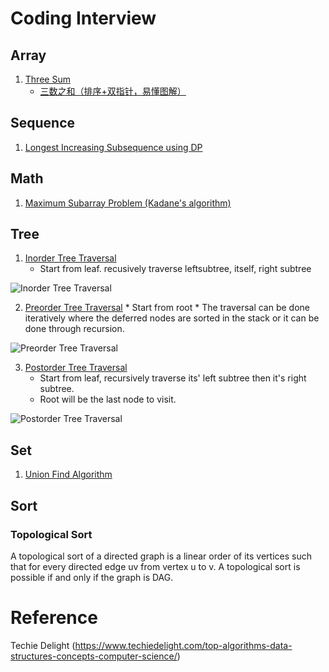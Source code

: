 # Coding Interview
## Array
 1. [Three Sum](https://leetcode.com/problems/3sum/)
    * [三数之和（排序+双指针，易懂图解）](https://leetcode-cn.com/problems/3sum/solution/3sumpai-xu-shuang-zhi-zhen-yi-dong-by-jyd/)
## Sequence
 1. [Longest Increasing Subsequence using DP](https://www.techiedelight.com/longest-increasing-subsequence-using-dynamic-programming/) 

## Math
 1. [Maximum Subarray Problem (Kadane's algorithm)](https://www.techiedelight.com/maximum-subarray-problem-kadanes-algorithm/) 
 
## Tree
 1. [Inorder Tree Traversal](https://www.techiedelight.com/inorder-tree-traversal-iterative-recursive/)
    * Start from leaf. recusively traverse leftsubtree, itself, right subtree
 
![Inorder Tree Traversal](https://i1.wp.com/www.techiedelight.com/wp-content/uploads/Inorder-Traversal.png?resize=344%2C437&ssl=1)

  2. [Preorder Tree Traversal](https://www.techiedelight.com/preorder-tree-traversal-iterative-recursive/)
	* Start from root
	* The traversal can be done iteratively where the deferred nodes are sorted in the stack or it can be done through recursion. 
  
![Preorder Tree Traversal](https://i2.wp.com/www.techiedelight.com/wp-content/uploads/Preorder-Traversal.png?resize=343%2C440&ssl=1)
	
3. [Postorder Tree Traversal](https://www.techiedelight.com/postorder-tree-traversal-iterative-recursive/)
	* Start from leaf, recursively traverse its' left subtree then it's right subtree.
	* Root will be the last node to visit.

![Postorder Tree Traversal](https://i2.wp.com/www.techiedelight.com/wp-content/uploads/Postorder-Traversal.png?resize=355%2C436&ssl=1)

## Set
1. [Union Find Algorithm](https://www.techiedelight.com/disjoint-set-data-structure-union-find-algorithm/) 

## Sort
### Topological Sort
A topological sort of a directed graph is a linear order of its vertices such that for every directed edge uv from  vertex u to v. A topological sort is possible if and only if the graph is DAG.

# Reference
Techie Delight (https://www.techiedelight.com/top-algorithms-data-structures-concepts-computer-science/)




